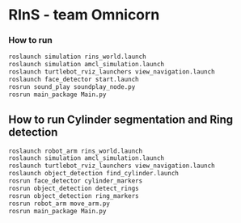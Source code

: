 # RInS - team Omnicorn

### How to run
```bash
roslaunch simulation rins_world.launch
roslaunch simulation amcl_simulation.launch 
roslaunch turtlebot_rviz_launchers view_navigation.launch
roslaunch face_detector start.launch 
rosrun sound_play soundplay_node.py
rosrun main_package Main.py
``` 

## How to run Cylinder segmentation and Ring detection
```bash
roslaunch robot_arm rins_world.launch
roslaunch simulation amcl_simulation.launch 
roslaunch turtlebot_rviz_launchers view_navigation.launch 
roslaunch object_detection find_cylinder.launch 
rosrun face_detector cylinder_markers 
rosrun object_detection detect_rings 
rosrun object_detection ring_markers 
rosrun robot_arm move_arm.py
rosrun main_package Main.py
```

